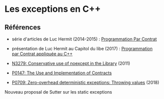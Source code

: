 
# Les exceptions en C++


## Références

- série d'articles de Luc Hermit (2014-2015) : [Programmation Par Contrat](http://luchermitte.github.io/)
- présentation de Luc Hermit au Capitol du libe (2017) : [Programmation par Contrat appliquée au C++](https://participez-2017.capitoledulibre.org/media/cdl-2017/application-de-la-programmation-par-contrat-au-c/20171117-capitole-libre.pdf)

- [N3279: Conservative use of noexcept in the Library](http://www.open-std.org/jtc1/sc22/wg21/docs/papers/2011/n3279.pdf) (2011)
- [P0147: The Use and Implementation of Contracts](http://www.open-std.org/jtc1/sc22/wg21/docs/papers/2015/p0147r0.html)
- [P0709: Zero-overhead deterministic exceptions: Throwing values](http://www.open-std.org/jtc1/sc22/wg21/docs/papers/2018/p0709r0.pdf) (2018)

Nouveau proposal de Sutter sur les static exceptions
